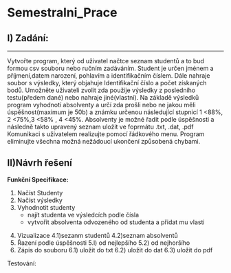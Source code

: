 <h1> Semestralni_Prace </h1>
<h2>I) Zadání:</h2>
<hr>
<p>Vytvořte program, který od uživatel načtce seznam studentů a to bud formou csv souboru nebo ručním zadáváním. Student je určen jménem a příjmení,datem narození, pohlavím a identifikačním číslem. Dále nahraje soubor s výsledky, který objahuje Identifikační číslo a počet získaných bodů. Umožněte uživateli zvolit zda použije výsledky z posledního testu(předem dané) nebo nahraje jiné(vlastní). Na základě výsledků program vyhodnotí absolventy a určí zda prošli nebo ne jakou měli úspěšnost(maximum je 50b) a známku určenou následující stupnicí 1 <88%, 2 <75%,3 <58% , 4 <45%. Absolventy je možné řadit podle úspěšnosti a následně takto upravený seznam uložit ve foprmátu .txt, .dat, .pdf
Komunikaci s uživatelem realizujte pomocí řádkového menu. Program eliminujte všechna možná nežádoucí ukončení způsobená chybami.</p>

<h2>II)Návrh řešení</h2>
<p><b>Funkční Specifikace:</b>
  <ol>
  <li>Načíst Studenty</li>
  <li> Načíst výsledky</li>
  <li>Vyhodnotit studenty
    <ul>
  <li>najít studenta ve výsledcích podle čísla</li>
  <li>vytvořit absolventa odvozeného od studenta a přidat mu vlasti</li>
</ul> </li>

</ol> 

4) Vizualizace
  4.1)sezanm studentů
  4.2)seznam absolventů
5) Řazení podle úspěšnosti
  5.l) od nejlepšího
  5.2) od nejhoršího
6) Zápis do souboru
  6.1) uložit do txt
  6.2) uložit do dat
  6.3) uložit do pdf

Testování:



